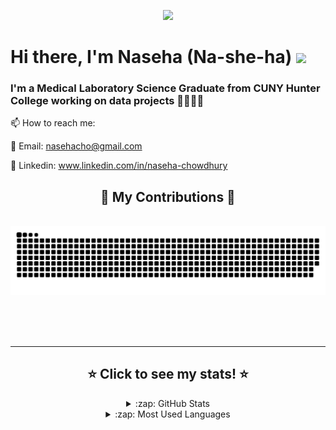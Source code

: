 <p align="center">
  <img src="https://user-images.githubusercontent.com/76460422/231530284-a9a5d0b5-cad1-46ef-a823-e402b0a4b0a0.png">
</p>

# Hi there, I'm Naseha (Na-she-ha) <img src="https://emojis.slackmojis.com/emojis/images/1621024394/39092/cat-roll.gif?1621024394" width="45" /> 

### I'm a Medical Laboratory Science Graduate from CUNY Hunter College working on data projects 👩‍🔬👩‍💻

📫 How to reach me: 

📨 Email: nasehacho@gmail.com

👥 Linkedin: www.linkedin.com/in/naseha-chowdhury

<div align="center">
  <h2> 🌱 My Contributions 🌱 </h2>
  <br>
  <img alt="snake eating my contributions" src="https://raw.githubusercontent.com/nasehacho/nasehacho/output/github-contribution-grid-snake.svg" />
  
  <br/><br/><br/>
</div> 

<hr/>
<div align="center">
  <h2> ⭐ Click to see my stats! ⭐ </h2>
<details>
  <summary>:zap: GitHub Stats</summary>

  <img align="left" alt="Naseha's GitHub Stats" src="https://github-readme-stats.vercel.app/api?username=nasehacho&show_icons=true&hide_border=true" />

</details>

<details>
  <summary>:zap: Most Used Languages</summary>

<img align="left" alt="Naseha's GitHub Top Languages" src="https://github-readme-stats.vercel.app/api/top-langs/?username=nasehacho" />


<!--
**nasehacho/nasehacho** is a ✨ _special_ ✨ repository because its `README.md` (this file) appears on your GitHub profile.

Here are some ideas to get you started:

- 🔭 I’m currently working on ...
- 🌱 I’m currently learning ...
- 👯 I’m looking to collaborate on ...
- 🤔 I’m looking for help with ...
- 💬 Ask me about ...
- 📫 How to reach me: ...
- 😄 Pronouns: ...
- ⚡ Fun fact: ...
-->
